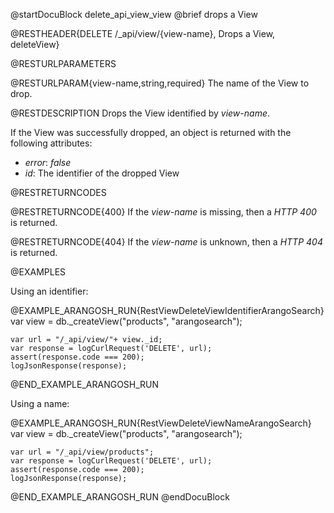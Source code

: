 @startDocuBlock delete_api_view_view
@brief drops a View

@RESTHEADER{DELETE /_api/view/{view-name}, Drops a View, deleteView}

@RESTURLPARAMETERS

@RESTURLPARAM{view-name,string,required}
The name of the View to drop.

@RESTDESCRIPTION
Drops the View identified by *view-name*.

If the View was successfully dropped, an object is returned with
the following attributes:
- *error*: *false*
- *id*: The identifier of the dropped View

@RESTRETURNCODES

@RESTRETURNCODE{400}
If the *view-name* is missing, then a *HTTP 400* is returned.

@RESTRETURNCODE{404}
If the *view-name* is unknown, then a *HTTP 404* is returned.

@EXAMPLES

Using an identifier:

@EXAMPLE_ARANGOSH_RUN{RestViewDeleteViewIdentifierArangoSearch}
    var view = db._createView("products", "arangosearch");

    var url = "/_api/view/"+ view._id;
    var response = logCurlRequest('DELETE', url);
    assert(response.code === 200);
    logJsonResponse(response);
@END_EXAMPLE_ARANGOSH_RUN

Using a name:

@EXAMPLE_ARANGOSH_RUN{RestViewDeleteViewNameArangoSearch}
    var view = db._createView("products", "arangosearch");

    var url = "/_api/view/products";
    var response = logCurlRequest('DELETE', url);
    assert(response.code === 200);
    logJsonResponse(response);
@END_EXAMPLE_ARANGOSH_RUN
@endDocuBlock

